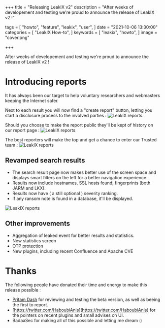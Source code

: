 +++
title = "Releasing LeakIX v2"
description = "After weeks of developement and testing we're proud to announce the release of LeakIX v2 !"

tags = [
"howto",
"feature",
"leakix",
"user",
]
date = "2021-10-06 13:30:00"
categories = [
"LeakIX How-to",
]
keywords = [
"leakix",
"howto",
]
image = "cover.png"

+++

After weeks of developement and testing we're proud to announce the release of LeakIX v2 !

<!--more-->

# Introducing reports

It has always been our target to help voluntary researchers and webmasters keeping the Internet safer.

Next to each result you will now find a "create report" button, letting you start a disclosure process to the involved 
parties :
![LeakIX reports](/lkx2021/search.png)

Should you choose to make the report public they'll be kept of history on our report page :
![LeakIX reports](/lkx2021/report.png)

The best reporters will make the top and get a chance to enter our Trusted team :
![LeakIX reports](/lkx2021/top.png)

## Revamped search results

- The search result page now makes better use of the screen space and displays smart filters on the left for a
better navigation experience.
- Results now include hostnames, SSL hosts found, fingerprints (both JARM and LKX).
- Results now have ( a still optional ) severity ranking.
- If any ransom note is found in a database, it'll be displayed.

![LeakIX reports](/lkx2021/filters.png)

## Other improvements 

- Aggregation of leaked event for better results and statistics.
- New statistics screen
- OTP protection
- New plugins, including recent Confluence and Apache CVE


# Thanks

The following people have donated their time and energy to make this release possible :

- [Pritam Dash](https://techism101.com/) for reviewing and testing the beta version, as well as beeing the first to report.
- [https://twitter.com/HaboubiAnis](https://twitter.com/HaboubiAnis) for the pointers on recent plugins and small advises on UI.
- BadaaSec for making all of this possible and letting me dream :)

[leakix]: <https://leakix.net/>
